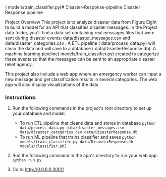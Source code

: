 ( models/train_classifier.py)# Disaster-Response-pipeline
Disaster Response pipeline

Project Overview
This project is to analyze disaster data from Figure Eight to build a model for an API that classifies disaster messages.
In the Project data folder, you'll find a data set containing real messages files that were sent during disaster events: data/disaster_messages.csv and data/disaster_categories.csv . A ETL pipeline ( data/process_data.py)  will clean the data and will save to a database ( data/DisasterResponse.db). A machine learning pipeline( models/train_classifier.py) created to categorize these events so that the messages can be sent to an appropriate disaster relief agency.

This project also include a web app where an emergency worker can input a new message and get classification results in several categories. The web app will also display visualizations of the data. 

### Instructions:
1. Run the following commands in the project's root directory to set up your database and model.

    - To run ETL pipeline that cleans data and stores in database
        `python data/process_data.py data/disaster_messages.csv data/disaster_categories.csv data/DisasterResponse.db`
    - To run ML pipeline that trains classifier and saves
        `python models/train_classifier.py data/DisasterResponse.db models/classifier.pkl`

2. Run the following command in the app's directory to run your web app.
    `python run.py`

3. Go to http://0.0.0.0:3001/
